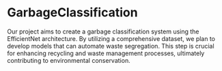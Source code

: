 # GarbageClassification
Our project aims to create a garbage classification system using the EfficientNet architecture. By utilizing a comprehensive dataset, we plan to develop models that can automate waste segregation. This step is crucial for enhancing recycling and waste management processes, ultimately contributing to environmental conservation. 
